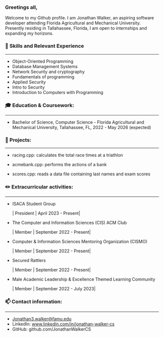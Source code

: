 ### Greetings all,

Welcome to my Github profile. I am Jonathan Walker, an aspiring software developer attending Florida Agricultural and Mechanical University. Presently residing in Tallahassee, Florida, I am open to internships and expanding my horizons. 

### 🔧 Skills and Relevant Experience
___
* Object-Oriented Programming
* Database Management Systems
* Network Security and cryptography
* Fundamentals of programming
* Applied Security
* Intro to Security
* Introduction to Computers with Programming

### 🎓 Education & Coursework:
___
* Bachelor of Science, Computer Science - Florida Agricultural and Mechanical University, Tallahassee, FL, 2022 - May 2026 (expected)

### 🚀 Projects:
___
* racing.cpp: calculates the total race times at a triathlon
  
* acmebank.cpp: performs the actions of a bank
  
* scores.cpp: reads a data file containing last names and exam scores


### ✏️ Extracurricular activities:
___
* ISACA Student Group

  | President | April 2023 - Present|
  
* The Computer and Information Sciences (CIS) ACM Club

  | Member | September 2022 - Present|
  
* Computer & Information Sciences Mentoring Organization (CISMO)

  | Member | September 2022 - Present|
  
* Secured Rattlers

  | Member | September 2022 - Present|
  
* Male Academic Leadership & Excellence Themed Learning Community

  | Member | September 2022 - July 2023|


  
### 📫 Contact information:
___
* Jonathan3.walker@famu.edu
* LinkedIn: www.linkedin.com/in/jonathan-walker-cs
* GitHub: github.com/JonathanWalkerCS
